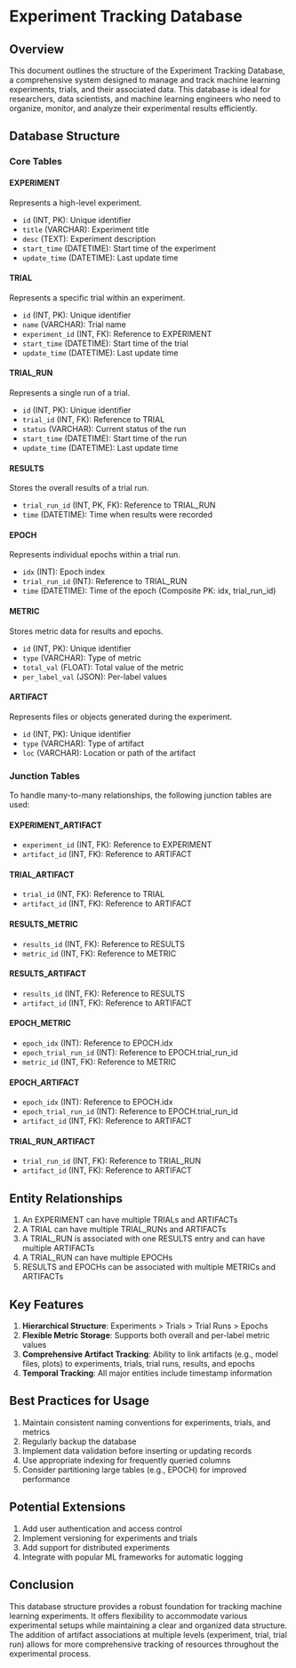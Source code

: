 # Experiment Tracking Database

## Overview

This document outlines the structure of the Experiment Tracking Database, a comprehensive system designed to manage and track machine learning experiments, trials, and their associated data. This database is ideal for researchers, data scientists, and machine learning engineers who need to organize, monitor, and analyze their experimental results efficiently.

## Database Structure

### Core Tables

#### EXPERIMENT
Represents a high-level experiment.
- `id` (INT, PK): Unique identifier
- `title` (VARCHAR): Experiment title
- `desc` (TEXT): Experiment description
- `start_time` (DATETIME): Start time of the experiment
- `update_time` (DATETIME): Last update time

#### TRIAL
Represents a specific trial within an experiment.
- `id` (INT, PK): Unique identifier
- `name` (VARCHAR): Trial name
- `experiment_id` (INT, FK): Reference to EXPERIMENT
- `start_time` (DATETIME): Start time of the trial
- `update_time` (DATETIME): Last update time

#### TRIAL_RUN
Represents a single run of a trial.
- `id` (INT, PK): Unique identifier
- `trial_id` (INT, FK): Reference to TRIAL
- `status` (VARCHAR): Current status of the run
- `start_time` (DATETIME): Start time of the run
- `update_time` (DATETIME): Last update time

#### RESULTS
Stores the overall results of a trial run.
- `trial_run_id` (INT, PK, FK): Reference to TRIAL_RUN
- `time` (DATETIME): Time when results were recorded

#### EPOCH
Represents individual epochs within a trial run.
- `idx` (INT): Epoch index
- `trial_run_id` (INT): Reference to TRIAL_RUN
- `time` (DATETIME): Time of the epoch
(Composite PK: idx, trial_run_id)

#### METRIC
Stores metric data for results and epochs.
- `id` (INT, PK): Unique identifier
- `type` (VARCHAR): Type of metric
- `total_val` (FLOAT): Total value of the metric
- `per_label_val` (JSON): Per-label values

#### ARTIFACT
Represents files or objects generated during the experiment.
- `id` (INT, PK): Unique identifier
- `type` (VARCHAR): Type of artifact
- `loc` (VARCHAR): Location or path of the artifact

### Junction Tables

To handle many-to-many relationships, the following junction tables are used:

#### EXPERIMENT_ARTIFACT
- `experiment_id` (INT, FK): Reference to EXPERIMENT
- `artifact_id` (INT, FK): Reference to ARTIFACT

#### TRIAL_ARTIFACT
- `trial_id` (INT, FK): Reference to TRIAL
- `artifact_id` (INT, FK): Reference to ARTIFACT

#### RESULTS_METRIC
- `results_id` (INT, FK): Reference to RESULTS
- `metric_id` (INT, FK): Reference to METRIC

#### RESULTS_ARTIFACT
- `results_id` (INT, FK): Reference to RESULTS
- `artifact_id` (INT, FK): Reference to ARTIFACT

#### EPOCH_METRIC
- `epoch_idx` (INT): Reference to EPOCH.idx
- `epoch_trial_run_id` (INT): Reference to EPOCH.trial_run_id
- `metric_id` (INT, FK): Reference to METRIC

#### EPOCH_ARTIFACT
- `epoch_idx` (INT): Reference to EPOCH.idx
- `epoch_trial_run_id` (INT): Reference to EPOCH.trial_run_id
- `artifact_id` (INT, FK): Reference to ARTIFACT

#### TRIAL_RUN_ARTIFACT
- `trial_run_id` (INT, FK): Reference to TRIAL_RUN
- `artifact_id` (INT, FK): Reference to ARTIFACT

## Entity Relationships

1. An EXPERIMENT can have multiple TRIALs and ARTIFACTs
2. A TRIAL can have multiple TRIAL_RUNs and ARTIFACTs
3. A TRIAL_RUN is associated with one RESULTS entry and can have multiple ARTIFACTs
4. A TRIAL_RUN can have multiple EPOCHs
5. RESULTS and EPOCHs can be associated with multiple METRICs and ARTIFACTs

## Key Features

1. **Hierarchical Structure**: Experiments > Trials > Trial Runs > Epochs
2. **Flexible Metric Storage**: Supports both overall and per-label metric values
3. **Comprehensive Artifact Tracking**: Ability to link artifacts (e.g., model files, plots) to experiments, trials, trial runs, results, and epochs
4. **Temporal Tracking**: All major entities include timestamp information

## Best Practices for Usage

1. Maintain consistent naming conventions for experiments, trials, and metrics
2. Regularly backup the database
3. Implement data validation before inserting or updating records
4. Use appropriate indexing for frequently queried columns
5. Consider partitioning large tables (e.g., EPOCH) for improved performance

## Potential Extensions

1. Add user authentication and access control
2. Implement versioning for experiments and trials
3. Add support for distributed experiments
4. Integrate with popular ML frameworks for automatic logging

## Conclusion

This database structure provides a robust foundation for tracking machine learning experiments. It offers flexibility to accommodate various experimental setups while maintaining a clear and organized data structure. The addition of artifact associations at multiple levels (experiment, trial, trial run) allows for more comprehensive tracking of resources throughout the experimental process.
